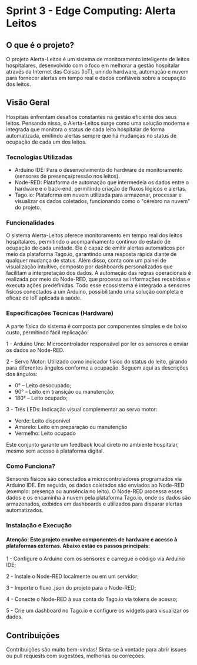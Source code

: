 # Sprint 3 - Edge Computing: Alerta Leitos

## O que é o projeto?
O projeto Alerta-Leitos é um sistema de monitoramento inteligente de leitos hospitalares, desenvolvido com o foco em melhorar a gestão hospitalar através da Internet das Coisas (IoT), unindo hardware, automação e nuvem para fornecer alertas em tempo real e dados confiáveis sobre a ocupação dos leitos.

## Visão Geral
Hospitais enfrentam desafios constantes na gestão eficiente dos seus leitos. Pensando nisso, o Alerta-Leitos surge como uma solução moderna e integrada que monitora o status de cada leito hospitalar de forma automatizada, emitindo alertas sempre que há mudanças no status de ocupação de cada um dos leitos.

### Tecnologias Utilizadas

- Arduino IDE: Para o desenvolvimento do hardware de monitoramento (sensores de presença/pressão nos leitos).
- Node-RED: Plataforma de automação que intermedeia os dados entre o hardware e o back-end, permitindo criação de fluxos lógicos e alertas.
- Tago.io: Plataforma em nuvem utilizada para armazenar, processar e visualizar os dados coletados, funcionando como o "cérebro na nuvem" do projeto.

### Funcionalidades
O sistema Alerta-Leitos oferece monitoramento em tempo real dos leitos hospitalares, permitindo o acompanhamento contínuo do estado de ocupação de cada unidade. Ele é capaz de emitir alertas automáticos por meio da plataforma Tago.io, garantindo uma resposta rápida diante de qualquer mudança de status. Além disso, conta com um painel de visualização intuitivo, composto por dashboards personalizados que facilitam a interpretação dos dados. A automação das regras operacionais é realizada por meio do Node-RED, que processa as informações recebidas e executa ações predefinidas. Todo esse ecossistema é integrado a sensores físicos conectados a um Arduino, possibilitando uma solução completa e eficaz de IoT aplicada à saúde.

### Especificações Técnicas (Hardware)
A parte física do sistema é composta por componentes simples e de baixo custo, permitindo fácil replicação:

1 - Arduino Uno: Microcontrolador responsável por ler os sensores e enviar os dados ao Node-RED.

2 - Servo Motor: Utilizado como indicador físico do status do leito, girando para diferentes ângulos conforme a ocupação. Seguem aqui as descrições dos ângulos:

- 0° – Leito desocupado;
- 90° – Leito em transição ou manutenção;
- 180° – Leito ocupado;

3 - Três LEDs: Indicação visual complementar ao servo motor:

- Verde: Leito disponível
- Amarelo: Leito em preparação ou manutenção
- Vermelho: Leito ocupado

Este conjunto garante um feedback local direto no ambiente hospitalar, mesmo sem acesso à plataforma digital.

### Como Funciona?
Sensores físicos são conectados a microcontroladores programados via Arduino IDE. Em seguida, os dados coletados são enviados ao Node-RED (exemplo: presença ou aunsência no leito). O Node-RED processa esses dados e os encaminha à nuvem pela plataforma Tago.io, onde os dados são armazenados, exibidos em dashboards e utilizados para disparar alertas automatizados.

### Instalação e Execução
#### Atenção: Este projeto envolve componentes de hardware e acesso à plataformas externas. Abaixo estão os passos principais:

1 - Configure o Arduino com os sensores e carregue o código via Arduino IDE;

2 - Instale o Node-RED localmente ou em um servidor;

3 - Importe o fluxo .json do projeto para o Node-RED;

4 - Conecte o Node-RED à sua conta do Tago.io via tokens de acesso;

5 - Crie um dashboard no Tago.io e configure os widgets para visualizar os dados.

## Contribuições
Contribuições são muito bem-vindas! Sinta-se à vontade para abrir issues ou pull requests com sugestões, melhorias ou correções.
